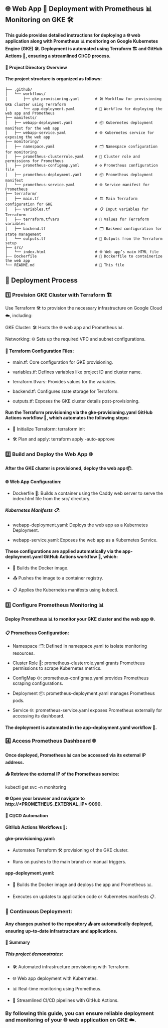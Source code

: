## 🌐 Web App 🚀 Deployment with Prometheus 📊 Monitoring on GKE 🛠️

#### This guide provides detailed instructions for deploying a 🌐 web application along with Prometheus 📊 monitoring on Google Kubernetes Engine (GKE) 🛠️. Deployment is automated using Terraform 🏗️ and GitHub Actions 🤖, ensuring a streamlined CI/CD process.

#### 📂 Project Directory Overview

#### The project structure is organized as follows:

```
├── .github/
│   └── workflows/
│       ├── gke-provisioning.yaml       # 🛠️ Workflow for provisioning GKE cluster using Terraform
│       └── app-deployment.yaml         # 🚀 Workflow for deploying the web app and Prometheus
├── manifests/
│   ├── webapp-deployment.yaml          # 📦 Kubernetes deployment manifest for the web app
│   ├── webapp-service.yaml             # 🌐 Kubernetes service for exposing the web app
├── monitoring/
│   ├── namespace.yaml                  # 🗂️ Namespace configuration for monitoring
│   ├── prometheus-clusterrole.yaml     # 🔑 Cluster role and permissions for Prometheus
│   ├── prometheus-configmap.yaml       # ⚙️ Prometheus configuration file
│   ├── prometheus-deployment.yaml      # 📦 Prometheus deployment manifest
│   └── prometheus-service.yaml         # 🌐 Service manifest for Prometheus
├── terraform/
│   ├── main.tf                         # 🏗️ Main Terraform configuration for GKE
│   ├── variables.tf                    # 📋 Input variables for Terraform
│   ├── terraform.tfvars                # 📝 Values for Terraform variables
│   ├── backend.tf                      # 🗂️ Backend configuration for state management
│   └── outputs.tf                      # 🔄 Outputs from the Terraform setup
├── src/
│   └── index.html                      # 🌐 Web app’s main HTML file
├── Dockerfile                          # 🐳 Dockerfile to containerize the web app
└── README.md                           # 📘 This file
```
## 🚀 Deployment Process

### 1️⃣ Provision GKE Cluster with Terraform 🏗️

Use Terraform 🛠️ to provision the necessary infrastructure on Google Cloud ☁️, including:

GKE Cluster: 🛠️ Hosts the 🌐 web app and Prometheus 📊.

Networking: 🌐 Sets up the required VPC and subnet configurations.

#### 📝 Terraform Configuration Files:

* main.tf: Core configuration for GKE provisioning.

* variables.tf: Defines variables like project ID and cluster name.

* terraform.tfvars: Provides values for the variables.

* backend.tf: Configures state storage for Terraform.

* outputs.tf: Exposes the GKE cluster details post-provisioning.

#### Run the Terraform provisioning via the gke-provisioning.yaml GitHub Actions workflow 🤖, which automates the following steps:

* 🔧 Initialize Terraform: terraform init

* 🛠️ Plan and apply: terraform apply -auto-approve

### 2️⃣ Build and Deploy the Web App 🌐

#### After the GKE cluster is provisioned, deploy the web app 📦.

#### 🌐 Web App Configuration:

* Dockerfile 🐳: Builds a container using the Caddy web server to serve the index.html file from the src/ directory.

##### Kubernetes Manifests 📋:

* webapp-deployment.yaml: Deploys the web app as a Kubernetes Deployment.

* webapp-service.yaml: Exposes the web app as a Kubernetes Service.

#### These configurations are applied automatically via the app-deployment.yaml GitHub Actions workflow 🤖, which:

* 🐳 Builds the Docker image.

* 📤 Pushes the image to a container registry.

* 📋 Applies the Kubernetes manifests using kubectl.

### 3️⃣ Configure Prometheus Monitoring 📊

#### Deploy Prometheus 📊 to monitor your GKE cluster and the web app 🌐.

#### 📋 Prometheus Configuration:

* Namespace 🗂️: Defined in namespace.yaml to isolate monitoring resources.

* Cluster Role 🔑: prometheus-clusterrole.yaml grants Prometheus permissions to scrape Kubernetes metrics.

* ConfigMap ⚙️: prometheus-configmap.yaml provides Prometheus scraping configurations.

* Deployment 📦: prometheus-deployment.yaml manages Prometheus pods.

* Service 🌐: prometheus-service.yaml exposes Prometheus externally for accessing its dashboard.

#### The deployment is automated in the app-deployment.yaml workflow 🤖.

### 4️⃣ Access Prometheus Dashboard 🌐

#### Once deployed, Prometheus 📊 can be accessed via its external IP address.

#### 📤 Retrieve the external IP of the Prometheus service:

kubectl get svc -n monitoring

#### 🌐 Open your browser and navigate to http://<PROMETHEUS_EXTERNAL_IP>:9090.

#### 🤖 CI/CD Automation

#### GitHub Actions Workflows 🤖:

#### gke-provisioning.yaml:

* Automates Terraform 🛠️ provisioning of the GKE cluster.

* Runs on pushes to the main branch or manual triggers.

#### app-deployment.yaml:

* 🐳 Builds the Docker image and deploys the app and Prometheus 📊.

* Executes on updates to application code or Kubernetes manifests 📋.

### 🔄 Continuous Deployment:

#### Any changes pushed to the repository 📤 are automatically deployed, ensuring up-to-date infrastructure and applications.

#### 📝 Summary

##### This project demonstrates:

* 🛠️ Automated infrastructure provisioning with Terraform.

* 🌐 Web app deployment with Kubernetes.

* 📊 Real-time monitoring using Prometheus.

* 🤖 Streamlined CI/CD pipelines with GitHub Actions.

### By following this guide, you can ensure reliable deployment and monitoring of your 🌐 web application on GKE ☁️.